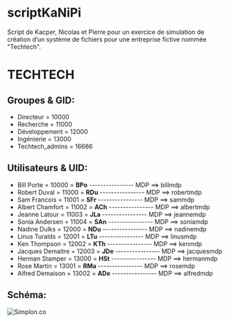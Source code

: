 # scriptKaNiPi
Script de Kacper, Nicolas et Pierre pour un exercice de simulation de création d’un système de fichiers pour une entreprise fictive nommée "Techtech".

# TECHTECH

## Groupes & GID:

* Directeur = 10000
* Recherche = 11000
* Développement = 12000
* Ingénierie = 13000
* Techtech_admins = 16666

## Utilisateurs & UID:

* Bill Porte = 10000 = __BPo__ ---------------- MDP ==> billmdp
* Robert Duval = 11000 = __RDu__ ---------------- MDP ==> robertmdp
* Sam Francois = 11001 = __SFr__ ---------------- MDP ==> sammdp
* Albert Chamfort = 11002 = __ACh__ ---------------- MDP ==> albertmdp
* Jeanne Latour = 11003 = __JLa__ ---------------- MDP ==> jeannemdp
* Sonia Andersen = 11004 = __SAn__ ---------------- MDP ==> soniamdp
* Nadine Dulks = 12000 = __NDu__ ---------------- MDP ==> nadinemdp
* Linus Turalds = 12001 = __LTu__ ---------------- MDP ==> linusmdp
* Ken Thompson = 12002 = __KTh__ ---------------- MDP ==> kenmdp
* Jacques Demaitre = 12003 = __JDe__ ---------------- MDP ==> jacquesmdp
* Herman Stamper = 13000 = __HSt__ ---------------- MDP ==> hermanmdp
* Rose Martin = 13001 = __RMa__ ---------------- MDP ==> rosemdp
* Alfred Demaison = 13002 = __ADe__ ---------------- MDP ==> alfredmdp

## Schéma:
![Simplon.co](https://i.imgur.com/PrmTMgK.png)
